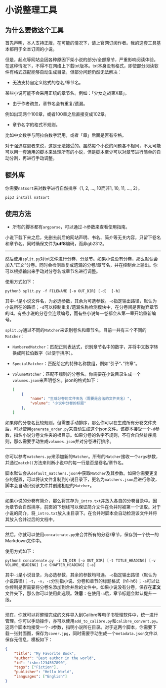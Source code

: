 # 小说整理工具

## 为什么要做这个工具

首先声明，本人支持正版，在可能的情况下，请上官网订阅作者。我的这套工具基本都用于全本订阅的小说。

但是，起点等网站会因各种原因下架小说的部分/全部章节，严重影响阅读体验。在这种情况下，不得不在网络上下载txt版本。txt本身没有格式，即使部分阅读软件有格式匹配能够自动生成目录，但部分问题仍然无法解决：

- 无法支持自定义格式的卷名/章节名。

某些小说可能不会采用正统的章节名。例如：「少女之战第X幕」。

- 由于作者疏忽，章节名会有重复/遗漏。

例如出现两个100章，或者100章之后直接变成102章。

- 章节名字的格式不规则。

比如中文数字与阿拉伯数字混用，或者「章」后面是否有空格。

对于强迫症患者来说，这是无法接受的。虽然每个小说的问题各不相同，不太可能可以用一套通用的脚本来处理所有的小说，但是脚本至少可以对章节进行简单的自动分割，再进行手动调整。

## 额外库

你需要`natsort`来对数字进行自然排序（1, 2, ..., 10而非1, 10, 11, ..., 2）。

```shell
pip3 install natsort
```

## 使用方法

- 所有的脚本都有`argparse`，可以通过`-h`参数来查看使用指南。

小说下载下来之后，先删去前后的网站声明、书名、简介等无关内容，只留下卷名和章节名。同时确保文件为**utf8**编码，而非gb2312。

-----

然后使用`split.py`对txt文件进行分卷、分章节。如果小说没有分卷，那么默认会加入“正文”分卷。同时会检测重复或遗漏的分卷/章节名，并在控制台上输出。你可以根据输出来手动对分卷名或章节名进行调整。

使用方式如下：

```shell
python3 split.py -f FILENAME [-o OUT_DIR] [-d]  [-h]
```

其中`-f`是小说文件名，为必选参数，其余为可选参数。`-o`指定输出路径，默认为小说所在的路径；`-d`可以控制重复/遗漏名称检测模块中，在分卷间是否抛弃章节的id。有些小说的分卷会连续编号，而有些小说每一卷都会从第一章开始重新编号。

`split.py`通过不同的`Matcher`来识别卷名和章节名。目前一共有三个不同的`Matcher`：

- `NumberedMatcher`：匹配正则表达式，识别章节名中的数字，并将中文数字转换成阿拉伯数字（以便于排序）。

- `SpecialMatcher`：匹配给定的特殊名称数组，例如”引子“、”终章“。

- `VolumeMatcher`：匹配不规则的分卷名。你需要在小说目录生成一个`volumes.json`来声明卷名。json的格式如下：
  
  ```json
  [
      {
          "name": "生成分卷的文件夹名（需要是合法的文件夹名）",
          "volume": "小说中分卷的标题"
      },
  ]
  ```

如果你的分卷名比较规则，但需要手动排序，那么你可以在生成所有分卷文件夹后，可以使用`generate_order.py`来自动生成这个json文件。该脚本接受一个`-d`参数，指名小说分卷文件夹的根目录。如果分卷的名字不规则，不符合自然排序规则，那么需要手动生成`volumes.json`并对分卷进行排序。

-----

你可以参考`matchers.py`来添加新的`Matcher`。所有的`Matcher`接收一个`args`参数，并通过`match()`方法来判断小说中的每一行是否是卷名/章节名。

脚本默认会从`default_matchers.json`中获取`Matcher`及其参数。如果你需要更复杂的配置，可以将该文件复制到小说目录下，更名为`matchers.json`后进行修改，脚本会自动识别该文件并创建相应的`Matcher`。

-----

如果小说的分卷有简介，那么将其存为`_intro.txt`并放入各自的分卷目录中。因为章节会自然排序，前面的下划线可以保证简介文件在合并时被第一个读取。对于小说的简介，将`_intro.txt`放入主目录下。在合并时脚本会自动检测该文件并将其放入合并过后的文档中。

-----

然后，你就可以使用`concatenate.py`来合并所有的分卷/章节，保存到一个统一的Markdown文件中。

使用方式如下：

```shell
python3 concatenate.py -i IN_DIR [-o OUT_DIR] [-t TITLE_HEADING] [-v VOLUME_HEADING] [-c CHAPTER_HEADING] [-a]
```

其中`-i`是小说目录，为必选参数，其余的参数均可选。`-o`指定输出路径（默认为小说路径）；`-t`，`-v`，`-c`分别指小说、分卷和章节的标题格式（h1-h6）；`-a`可以让你控制是否需要将分卷名添加到合并后的文件中。如果小说没有分卷，保存在**正文**文件夹下，那么你可以使用此选项。**注意**：在使用`-a`后，章节标题会默认提升一级。

-----

现在，你就可以将整理完成的文件导入到Calibre等电子书管理软件中，统一进行管理。你可以手动操作，亦可以使用`add_to_calibre.py`和`calibre_convert.py`。这两个脚本均接受一个`-d`参数，指明小说所在目录。对于这两个脚本，你需要下载一张封面图，保存为`cover.jpg`，同时需要手动生成一个`metadata.json`文件以保存元信息，模板如下：

```json
{
    "title": "My Favorite Book",
    "author": "Best author in the world",
    "id": "isbn:1234567890",
    "tags": ["Fiction"],
    "publisher": "Hello World",
    "languages": ["English"]
}
```
